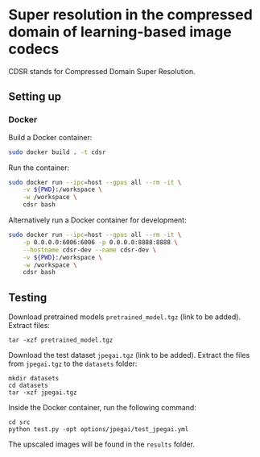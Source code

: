 # Super resolution in the compressed domain of learning-based image codecs


CDSR stands for Compressed Domain Super Resolution.


## Setting up

### Docker

Build a Docker container:

```sh
sudo docker build . -t cdsr
```

Run the container:

```sh
sudo docker run --ipc=host --gpus all --rm -it \
    -v ${PWD}:/workspace \
    -w /workspace \
    cdsr bash
```

Alternatively run a Docker container for development:

```sh
sudo docker run --ipc=host --gpus all --rm -it \
    -p 0.0.0.0:6006:6006 -p 0.0.0.0:8888:8888 \
    --hostname cdsr-dev --name cdsr-dev \
    -v ${PWD}:/workspace \
    -w /workspace \
    cdsr bash
```

## Testing

Download pretrained models `pretrained_model.tgz` (link to be added).
Extract files:
```
tar -xzf pretrained_model.tgz
```

Download the test dataset `jpegai.tgz` (link to be added).
Extract the files from `jpegai.tgz` to the `datasets` folder:
```
mkdir datasets
cd datasets
tar -xzf jpegai.tgz
```

Inside the Docker container, run the following command:
```
cd src
python test.py -opt options/jpegai/test_jpegai.yml
```

The upscaled images will be found in the `results` folder.
